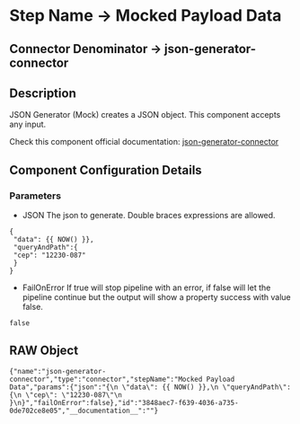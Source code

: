# Step Name -> Mocked Payload Data
## Connector Denominator -> json-generator-connector

## Description

JSON Generator (Mock) creates a JSON object. This component accepts any input.

Check this component official documentation: [json-generator-connector](https://docs.digibee.com/documentation/components/tools/json-generator "Digibee json-generator-connector documentation")

## Component Configuration Details
### Parameters

* JSON
The json to generate. Double braces expressions are allowed.

```
{
 "data": {{ NOW() }},
 "queryAndPath":{
 "cep": "12230-087"
 }
}
```

* FailOnError
If true will stop pipeline with an error, if false will let the pipeline continue but the output will show a property success with value false.

```
false
```

## RAW Object

```
{"name":"json-generator-connector","type":"connector","stepName":"Mocked Payload Data","params":{"json":"{\n \"data\": {{ NOW() }},\n \"queryAndPath\":{\n \"cep\": \"12230-087\"\n }\n}","failOnError":false},"id":"3848aec7-f639-4036-a735-0de702ce8e05","__documentation__":""}
```